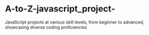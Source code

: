 # A-to-Z-javascript_project-
JavaScript projects at various skill levels, from beginner to advanced, showcasing diverse coding proficiencies

